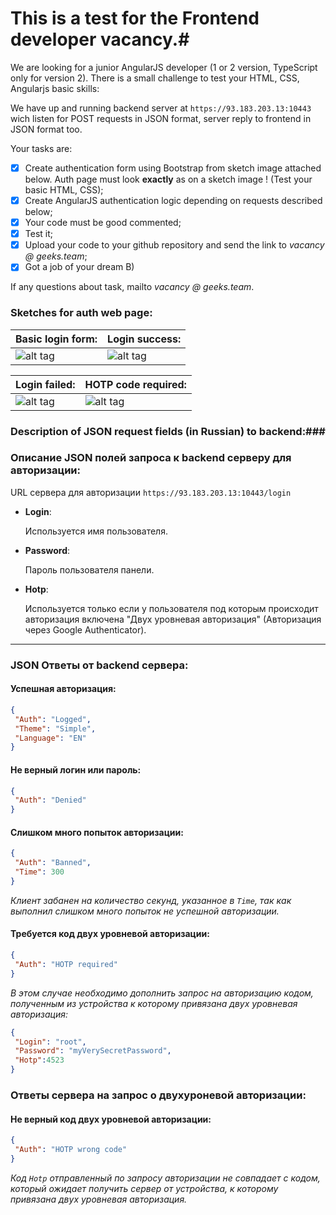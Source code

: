 # This is a test for the Frontend developer vacancy.#
We are looking for a junior AngularJS developer (1 or 2 version, TypeScript only for version 2).
There is a small challenge to test your HTML, CSS, Angularjs basic skills:

We have up and running backend server at `https://93.183.203.13:10443`  wich listen for POST requests in JSON format, server reply to frontend in JSON format too.

Your tasks are:

- [x] Create authentication form using Bootstrap from sketch image attached below. Auth page must look __exactly__ as on a sketch image ! (Test your basic HTML, CSS);
- [x] Create AngularJS authentication logic depending on requests described below;
- [x] Your code must be good commented;
- [x] Test it;
- [x] Upload your code to your github repository and send the link to _vacancy @ geeks.team_;
- [x] Got a job of your dream B)

If any questions about task, mailto _vacancy @ geeks.team_.

### Sketches for auth web page: ###

| Basic login form:  | Login success: |
|--------------------|----------------|
| ![alt tag](https://raw.githubusercontent.com/geeksteam/VcFrontendTest/master/sketch/LoginPage.png) | ![alt tag](https://raw.githubusercontent.com/geeksteam/VcFrontendTest/master/sketch/Success.png) |

| Login failed: | HOTP code required: |
|---------------|---------------------|
![alt tag](https://raw.githubusercontent.com/geeksteam/VcFrontendTest/master/sketch/LoginFailed.png) | ![alt tag](https://raw.githubusercontent.com/geeksteam/VcFrontendTest/master/sketch/HOTPcode.png)


### Description of JSON request fields (in Russian) to backend:###
### Описание JSON полей запроса к backend серверу для авторизации: ###

URL сервера для авторизации `https://93.183.203.13:10443/login`

* __Login__: 
		
	Используется имя пользователя.
* __Password__: 
		
	Пароль пользователя панели.
* __Hotp__: 
		
	Используется только если у пользователя под которым происходит авторизация включена "Двух уровневая авторизация" (Авторизация через Google Authenticator).
***

### JSON Ответы от backend сервера: ###

#### Успешная авторизация: ####
```json
{
 "Auth": "Logged",
 "Theme": "Simple",
 "Language": "EN"
}
```

#### Не верный логин или пароль: ####
```json
{
 "Auth": "Denied"
}
```

#### Слишком много попыток авторизации: ####
```json
{
 "Auth": "Banned",
 "Time": 300
}
```
_Клиент забанен на количество секунд, указанное в `Time`, так как выполнил слишком много попыток не успешной авторизации._

#### Требуется код двух уровневой авторизации: ####
```json
{
 "Auth": "HOTP required"
}
```
_В этом случае необходимо дополнить запрос на  авторизацию кодом, полученным из устройства к которому привязана двух уровневая авторизация:_

```json
{
 "Login": "root",
 "Password": "myVerySecretPassword",
 "Hotp":4523
}
```
### Ответы сервера на запрос о двухуроневой авторизации: ###

#### Не верный код двух уровневой авторизации: ####
```json
{
 "Auth": "HOTP wrong code"
}
```
_Код `Hotp` отправленный по запросу авторизации не совпадает с кодом, который ожидает получить сервер от устройства, к которому привязана двух уровневая авторизация._
